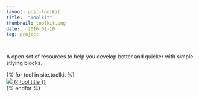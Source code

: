 ```yaml
---
layout: post-toolkit
title:  "Toolkit"
thumbnail: toolkit.png
date:   2016-01-10
tag: project
---
```


<div class="body-content">
  <div class="row">
    <div class="small-12 columns">
      <p>A open set of resources to help you develop better and quicker with simple stlying blocks.</p>
    </div>
  </div>
  
  <div class="row" id="tool-index">
    {% for tool in site.toolkit %}
      <div class="small-12 medium-4 columns">
        <a class="post-link" href="{{ tool.url | prepend: site.baseurl }}">
          <div class="thumbnail-container">
            <img class="thumbnail-image full-width" src="../img/toolkit/thumbnails/{{ tool.thumbnail }}">
            <span class="thumbnail-text">{{ tool.title }}</span>
          </div>
        </a>
      </div>
    {% endfor %}
  </div>
</div>